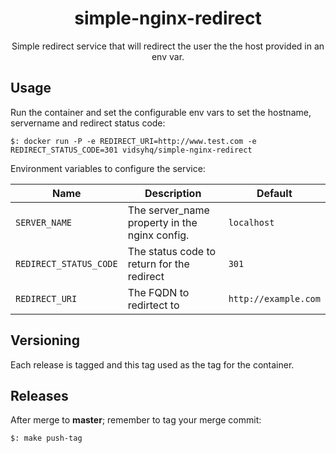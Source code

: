 <h1 align="center">simple-nginx-redirect</h1>

<p align="center">
  Simple redirect service that will redirect the user the the host provided in an env var.
</p>

## Usage

Run the container and set the configurable env vars to set the hostname, servername and redirect status code:

`$: docker run -P -e REDIRECT_URI=http://www.test.com -e REDIRECT_STATUS_CODE=301 vidsyhq/simple-nginx-redirect`

Environment variables to configure the service:

| Name  | Description | Default |
| ----- | ----------- | ------- |
| `SERVER_NAME` | The server_name property in the nginx config. | `localhost` |
| `REDIRECT_STATUS_CODE` | The status code to return for the redirect | `301` |
| `REDIRECT_URI` | The FQDN to redirtect to | `http://example.com` |

## Versioning

Each release is tagged and this tag used as the tag for the container.

## Releases

After merge to **master**; remember to tag your merge commit:

```
$: make push-tag
```
